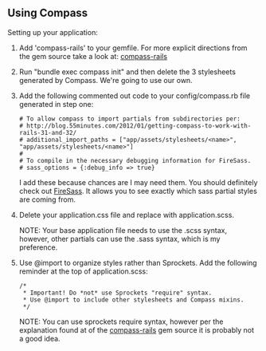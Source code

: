 Using Compass
-------------

Setting up your application:

1.  Add 'compass-rails' to your gemfile. For more explicit directions from the gem source take a look at: [compass-rails][]

2.  Run "bundle exec compass init" and then delete the 3 stylesheets generated by Compass. We're going to use our own.

3.  Add the following commented out code to your config/compass.rb file generated in step one:

        # To allow compass to import partials from subdirectories per:
        # http://blog.55minutes.com/2012/01/getting-compass-to-work-with-rails-31-and-32/
        # additional_import_paths = ["app/assets/stylesheets/<name>", "app/assets/stylesheets/<name>"]
        #
        # To compile in the necessary debugging information for FireSass.
        # sass_options = {:debug_info => true}

    I add these because chances are I may need them. You should definitely check out [FireSass][]. It allows you to see exactly which sass partial styles are coming from.

4.  Delete your application.css file and replace with application.scss. 

    NOTE: Your base application file needs to use the .scss syntax, however, other partials can use the .sass syntax, which is my preference.

5.  Use @import to organize styles rather than Sprockets. Add the following reminder at the top of application.scss:
        
        /*
         * Important! Do *not* use Sprockets "require" syntax.
         * Use @import to include other stylesheets and Compass mixins.
         */

    NOTE: You can use sprockets require syntax, however per the explanation found at of the [compass-rails][] gem source it is probably not a good idea.

6.  If you find your system has a problem with sass partials and underscores when precompiling, add the following to your config/application.rb file:

        # Precompile *all* assets, except those that start with underscore per:
        # http://blog.55minutes.com/2012/01/getting-compass-to-work-with-rails-31-and-32/
        config.assets.precompile << /(^[^_\/]|\/[^_])[^\/]*$/

That's pretty much it!

The [CSS Organization][] chapter of this book describes how I organize my styles within application.scss and more. The [HTML Organization][] chapter covers how I organize my layouts and shared files.

I highly recommend using the [CSS base][] styles associated with this book.

Some additional resources for working with Compass include:

- [Getting Compass to Work With Rails 3.1 (and 3.2)][Getting Compass to Work]
- [How I Use Compass With Rails 3.1][How I Use Compass]
- [Sass, Compass, and the Rails 3.1 Asset Pipeline][Asset Pipeline]

[compass-rails]:           https://github.com/Compass/compass-rails
[FireSass]:                https://addons.mozilla.org/en-US/firefox/addon/firesass-for-firebug/
[CSS Organization]:        https://github.com/maxxiimo/railsviews/blob/master/CSS%20Organization.md
[HTML Organization]:       https://github.com/maxxiimo/railsviews/blob/master/HTML%20Organization.md
[CSS base]:                https://github.com/maxxiimo/css-base
[Getting Compass to Work]: http://blog.55minutes.com/2012/01/getting-compass-to-work-with-rails-31-and-32/
[How I Use Compass]:       http://austintech.com/blog/2011/08/19/how-i-use-compass-with-rails-3-1/
[Asset Pipeline]:          http://www.engineyard.com/blog/2011/sass-compass-and-the-rails-3-1-asset-pipeline/
